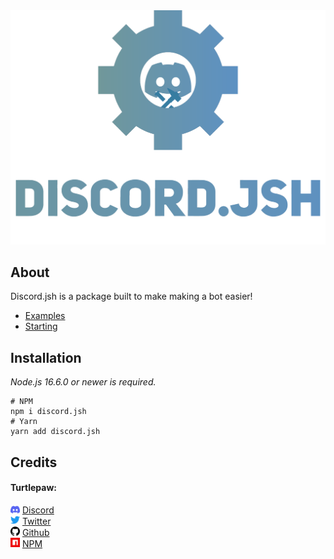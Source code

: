 <img src="/Assets/jsh_banner.svg">

## About
Discord.jsh is a package built to make making a bot easier!

- [Examples](/Examples/)
- [Starting](#Installation)

## Installation
*Node.js 16.6.0 or newer is required.*

```shell
# NPM
npm i discord.jsh
# Yarn
yarn add discord.jsh
```

## Credits
####  Turtlepaw:
<img src="Assets/Discord_B.svg" style="width: 15px"> [Discord](https://discord.com/users/820465204411236362)<br>
<img src="Assets/twitter.svg" style="width: 15px"> [Twitter](https://twitter.com/turtlepaw_sims)<br>
<img src="Assets/github.svg" style="width: 15px"> [Github](https://github.com/TurtlePaw/)<br>
<img src="Assets/npm.svg" style="width: 15px"> [NPM](https://npmjs.com/~turtlepaw)